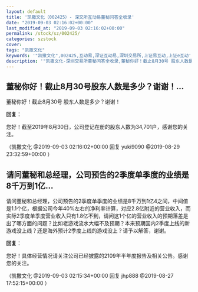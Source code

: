 ```yaml
---
layout: default
title: '凯撒文化（002425）- 深交所互动易董秘问答全收录'
date: "2019-09-03 02:16:02+00:00"
last_modified_at: "2019-09-03 02:16:02+00:00"
permalink: /stock/sz/002425/
categories: szstock
cover: 
tags: "凯撒文化"
keywords: '"凯撒文化",002425,互动易,深证互动易,深圳交易所,上证易互动,上证e互动'
description: '"凯撒文化-深圳交易所董秘问答全收录,董秘你好！截止8月30号 股东人数是多少？谢谢！"'
---
```


## 董秘你好！截止8月30号股东人数是多少？谢谢！...

董秘你好！截止8月30号 股东人数是多少？谢谢！

**回复**：

您好！截至2019年8月30日，公司登记在册的股东人数为34,701户，感谢您的关注。 

（凯撒文化  @2019-09-03 02:16:02+00:00 回复 yuki9090  @2019-08-29 23:32:59+00:00 ）

## 请问董秘和总经理，公司预告的2季度单季度的业绩是8千万到1亿...

请问董秘和总经理，公司预告的2季度单季度的业绩是8千万到1亿4之间，中间值是1.1个亿，根据公司今年40%左右的净利率计算，对应2.8亿附近的营业收入，而实际2季度单季度营业收入只有1.8亿不到，请问这1个亿的营业收入的预期落差是出了哪方面的问题？比如老游戏流水大幅不及预期？本来预期国内2季度上线的新游戏没上线？还是海外预计2季度上线的游戏没上？请予以解答，谢谢。

**回复**：

您好！具体经营情况请关注公司已经披露的2109年半年度报告及相关公告。感谢您的关注。 

（凯撒文化  @2019-09-03 02:15:34+00:00 回复 jhp888  @2019-08-27 17:52:15+00:00 ）

